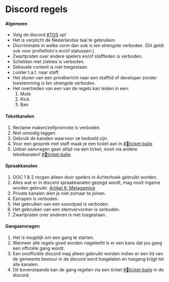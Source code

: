 # Discord regels

#### Algemeen
- Volg de discord [#TOS](https://discord.com/terms) op!
- Het is verplicht de Nederlandse taal te gebruiken.
- Discriminatie in welke vorm dan ook is ten strengste verboden. (Dit geldt ook voor profielfoto's en/of statussen.)
- Zwartpraten over andere spelers en/of staffleden is verboden.
- Schelden met ziektes is verboden.
- Seksuele content is niet toegestaan.
- Luister t.a.t. naar staff.
- Het sturen van een privébericht naar een stafflid of developer zonder toestemming is ten strengste verboden.
- Het overtreden van een van de regels kan leiden in een:
    1. Mute
    2. Kick
    3. Ban

#### Tekstkanalen
1. Reclame maken/zelfpromotie is verboden.
2. Niet onnodig taggen.
3. Gebruik de kanalen waarvoor ze bedoeld zijn.
4. Voor een gesprek met staff maak je een ticket aan in [#📝ticket-balie](https://achterhoek-rp.nl/discord)
5. Unban aanvragen gaan altijd via een ticket, nooit via andere tekstkanalen! [#📝ticket-balie](https://achterhoek-rp.nl/discord)

#### Spraakkanalen
1. OOC 1 & 2 mogen alleen door spelers in Achterhoek gebruikt worden.
2. Alles wat er in discord spraakkanalen gezegd wordt, mag nooit ingame worden gebruikt. [Artikel 6: Metagaming](https://wetboek.achterhoekrp.nl/wetboek)
3. Private kanalen dien je niet zomaar te joinen.
4. Earrapen is verboden.
5. Het gebruiken van een soundpad is verboden.
6. Het gebruiken van een stemvervormer is verboden.
7. Zwartpraten over anderen is niet toegestaan.

#### Gangaanvragen
1. Het is mogelijk om een gang te starten.
2. Wanneer alle regels goed worden nageleefd is er een kans dat jou gang een officiële gang wordt.
3. Een onofficiële discord mag alleen gebruikt worden indien er een lid van de gemeente bestuur in de discord word toegelaten en toegang krijgt tot alle kanalen.
4. Dit bovenstaande kan de gang regelen via een ticket [#📝ticket-balie](https://achterhoek-rp.nl/discord) in de discord.
